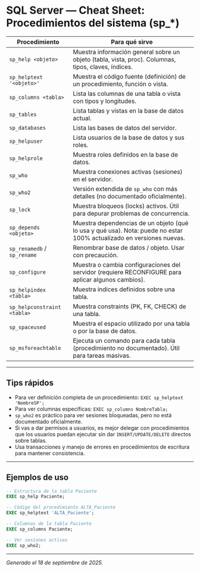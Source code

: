 # SQL Server — Cheat Sheet: Procedimientos del sistema (sp_*)

| Procedimiento | Para qué sirve |
|---|---|
| `sp_help <objeto>` | Muestra información general sobre un objeto (tabla, vista, proc). Columnas, tipos, claves, índices. |
| `sp_helptext '<objeto>'` | Muestra el código fuente (definición) de un procedimiento, función o vista. |
| `sp_columns <tabla>` | Lista las columnas de una tabla o vista con tipos y longitudes. |
| `sp_tables` | Lista tablas y vistas en la base de datos actual. |
| `sp_databases` | Lista las bases de datos del servidor. |
| `sp_helpuser` | Lista usuarios de la base de datos y sus roles. |
| `sp_helprole` | Muestra roles definidos en la base de datos. |
| `sp_who` | Muestra conexiones activas (sesiones) en el servidor. |
| `sp_who2` | Versión extendida de `sp_who` con más detalles (no documentado oficialmente). |
| `sp_lock` | Muestra bloqueos (locks) activos. Útil para depurar problemas de concurrencia. |
| `sp_depends <objeto>` | Muestra dependencias de un objeto (qué lo usa y qué usa). Nota: puede no estar 100% actualizado en versiones nuevas. |
| `sp_renamedb` / `sp_rename` | Renombrar base de datos / objeto. Usar con precaución. |
| `sp_configure` | Muestra o cambia configuraciones del servidor (requiere RECONFIGURE para aplicar algunos cambios). |
| `sp_helpindex <tabla>` | Muestra índices definidos sobre una tabla. |
| `sp_helpconstraint <tabla>` | Muestra constraints (PK, FK, CHECK) de una tabla. |
| `sp_spaceused` | Muestra el espacio utilizado por una tabla o por la base de datos. |
| `sp_msforeachtable` | Ejecuta un comando para cada tabla (procedimiento no documentado). Útil para tareas masivas. |

---

## Tips rápidos
- Para ver definición completa de un procedimiento: `EXEC sp_helptext 'NombreSP';`  
- Para ver columnas específicas: `EXEC sp_columns NombreTabla;`  
- `sp_who2` es práctico para ver sesiones bloqueadas, pero no está documentado oficialmente.  
- Si vas a dar permisos a usuarios, es mejor delegar con procedimientos que los usuarios puedan ejecutar sin dar `INSERT/UPDATE/DELETE` directos sobre tablas.  
- Usa transacciones y manejo de errores en procedimientos de escritura para mantener consistencia.

---

## Ejemplos de uso
```sql
-- Estructura de la tabla Paciente
EXEC sp_help Paciente;

-- Código del procedimiento ALTA_Paciente
EXEC sp_helptext 'ALTA_Paciente';

-- Columnas de la tabla Paciente
EXEC sp_columns Paciente;

-- Ver sesiones activas
EXEC sp_who2;
```

---
*Generado el 18 de septiembre de 2025.*
